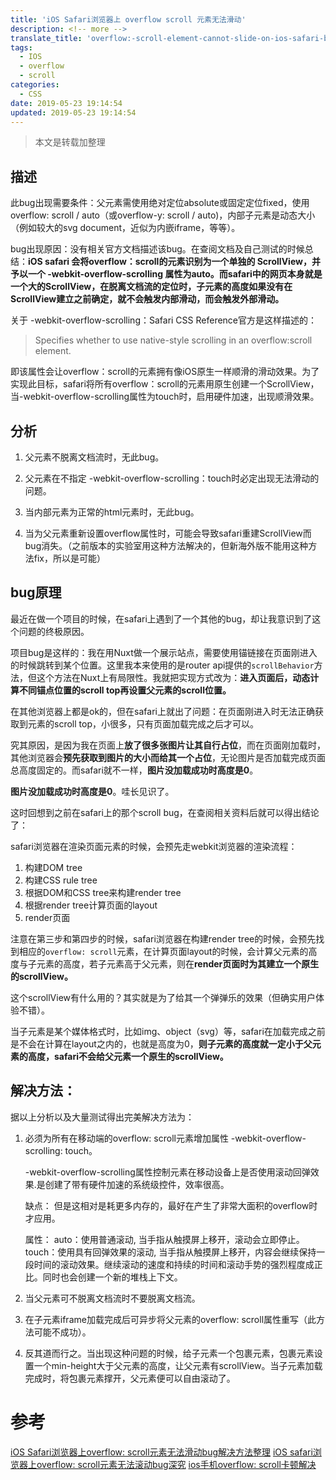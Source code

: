 ```yaml
---
title: 'iOS Safari浏览器上 overflow scroll 元素无法滑动'
description: <!-- more -->
translate_title: 'overflow:-scroll-element-cannot-slide-on-ios-safari-browser'
tags:
  - IOS
  - overflow
  - scroll
categories:
  - CSS
date: 2019-05-23 19:14:54
updated: 2019-05-23 19:14:54
---
```


> 本文是转载加整理

## 描述

此bug出现需要条件：父元素需使用绝对定位absolute或固定定位fixed，使用overflow: scroll / auto（或overflow-y: scroll / auto)，内部子元素是动态大小（例如较大的svg document，近似为内嵌iframe，等等）。

bug出现原因：没有相关官方文档描述该bug。在查阅文档及自己测试的时候总结：**iOS safari 会将overflow：scroll的元素识别为一个单独的 ScrollView，并予以一个 -webkit-overflow-scrolling 属性为auto。而safari中的网页本身就是一个大的ScrollView，在脱离文档流的定位时，子元素的高度如果没有在ScrollView建立之前确定，就不会触发内部滑动，而会触发外部滑动。**

关于 -webkit-overflow-scrolling：Safari CSS Reference官方是这样描述的：

> Specifies whether to use native-style scrolling in an overflow:scroll element.

即该属性会让overflow：scroll的元素拥有像iOS原生一样顺滑的滑动效果。为了实现此目标，safari将所有overflow：scroll的元素用原生创建一个ScrollView，当-webkit-overflow-scrolling属性为touch时，启用硬件加速，出现顺滑效果。



## 分析

1. 父元素不脱离文档流时，无此bug。

2. 父元素在不指定 -webkit-overflow-scrolling：touch时必定出现无法滑动的问题。

3. 当内部元素为正常的html元素时，无此bug。

4. 当为父元素重新设置overflow属性时，可能会导致safari重建ScrollView而bug消失。（之前版本的实验室用这种方法解决的，但新海外版不能用这种方法fix，所以是可能）

## bug原理

最近在做一个项目的时候，在safari上遇到了一个其他的bug，却让我意识到了这个问题的终极原因。

项目bug是这样的：我在用Nuxt做一个展示站点，需要使用锚链接在页面刚进入的时候跳转到某个位置。这里我本来使用的是router api提供的`scrollBehavior`方法，但这个方法在Nuxt上有局限性。我就把实现方式改为：**进入页面后，动态计算不同锚点位置的scroll top再设置父元素的scroll位置。**

在其他浏览器上都是ok的，但在safari上就出了问题：在页面刚进入时无法正确获取到元素的scroll top，小很多，只有页面加载完成之后才可以。

究其原因，是因为我在页面上**放了很多张图片让其自行占位**，而在页面刚加载时，其他浏览器会**预先获取到图片的大小而给其一个占位**，无论图片是否加载完成页面总高度固定的。而safari就不一样，**图片没加载成功时高度是0**。

**图片没加载成功时高度是0**。哇长见识了。

这时回想到之前在safari上的那个scroll bug，在查阅相关资料后就可以得出结论了：

safari浏览器在渲染页面元素的时候，会预先走webkit浏览器的渲染流程：

1. 构建DOM tree
2. 构建CSS rule tree
3. 根据DOM和CSS tree来构建render tree
4. 根据render tree计算页面的layout
5. render页面

注意在第三步和第四步的时候，safari浏览器在构建render tree的时候，会预先找到相应的`overflow: scroll`元素，在计算页面layout的时候，会计算父元素的高度与子元素的高度，若子元素高于父元素，则在**render页面时为其建立一个原生的scrollView。**

这个scrollView有什么用的？其实就是为了给其一个弹弹乐的效果（但确实用户体验不错）。

当子元素是某个媒体格式时，比如img、object（svg）等，safari在加载完成之前是不会在计算在layout之内的，也就是高度为0，**则子元素的高度就一定小于父元素的高度，safari不会给父元素一个原生的scrollView。**

## 解决方法：

据以上分析以及大量测试得出完美解决方法为：

1. 必须为所有在移动端的overflow: scroll元素增加属性 -webkit-overflow-scrolling: touch。

   -webkit-overflow-scrolling属性控制元素在移动设备上是否使用滚动回弹效果.是创建了带有硬件加速的系统级控件，效率很高。

   缺点：
   但是这相对是耗更多内存的，最好在产生了非常大面积的overflow时才应用。

   属性：
   auto：使用普通滚动, 当手指从触摸屏上移开，滚动会立即停止。
   touch：使用具有回弹效果的滚动, 当手指从触摸屏上移开，内容会继续保持一段时间的滚动效果。继续滚动的速度和持续的时间和滚动手势的强烈程度成正比。同时也会创建一个新的堆栈上下文。

2. 当父元素可不脱离文档流时不要脱离文档流。

3. 在子元素iframe加载完成后可异步将父元素的overflow: scroll属性重写（此方法可能不成功）。

4. 反其道而行之。当出现这种问题的时候，给子元素一个包裹元素，包裹元素设置一个min-height大于父元素的高度，让父元素有scrollView。当子元素加载完成时，将包裹元素撑开，父元素便可以自由滚动了。


# 参考
[iOS Safari浏览器上overflow: scroll元素无法滑动bug解决方法整理](https://segmentfault.com/a/1190000012761272)
[iOS safari浏览器上overflow: scroll元素无法滚动bug深究](https://segmentfault.com/a/1190000016408566)
[ios手机overflow: scroll卡顿解决](https://www.jianshu.com/p/27bb53564fc6)
